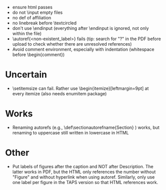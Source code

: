 - ensure html passes
- do not \input empty files
- no def of affiliation
- no linebreak before \textcircled
- don't use \endinput (everything after \endinput is ignored, not only within the file)
- \autoref{<non-existent_label>} fails (tip: search for "?" in the PDF before upload to check whether there are unresolved references)
- Avoid comment environment, especially with indentation (whitespace before \begin{comment})

# Uncertain
- \setitemsize can fail. Rather use \begin{itemize}[leftmargin=9pt] at every itemize (also needs enumitem package)

# Works
- Renaming autorefs (e.g., \def\sectionautorefname{Section} ) works, but renaming to uppercase still written in lowercase in HTML

# Other
- Put labels of figures after the caption and NOT after Description. The latter works in PDF, but the HTML only references the number without "Figure" and without hyperlink when using autoref. Similarly, only use one label per figure in the TAPS version so that HTML references work.
